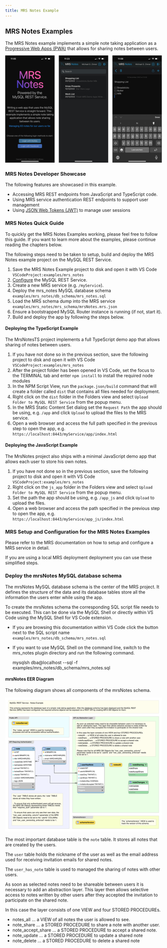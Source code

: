 ```yaml
---
title: MRS Notes Example
---
```


<!-- Copyright (c) 2022, 2023, Oracle and/or its affiliates.

This program is free software; you can redistribute it and/or modify
it under the terms of the GNU General Public License, version 2.0,
as published by the Free Software Foundation.

This program is also distributed with certain software (including
but not limited to OpenSSL) that is licensed under separate terms, as
designated in a particular file or component or in included license
documentation.  The authors of MySQL hereby grant you an additional
permission to link the program and your derivative works with the
separately licensed software that they have included with MySQL.
This program is distributed in the hope that it will be useful,  but
WITHOUT ANY WARRANTY; without even the implied warranty of
MERCHANTABILITY or FITNESS FOR A PARTICULAR PURPOSE.  See
the GNU General Public License, version 2.0, for more details.

You should have received a copy of the GNU General Public License
along with this program; if not, write to the Free Software Foundation, Inc.,
51 Franklin St, Fifth Floor, Boston, MA 02110-1301 USA -->

## MRS Notes Examples

The MRS Notes example implements a simple note taking application as a [Progressive Web Apps (PWA)](https://en.wikipedia.org/wiki/Progressive_web_app) that allows for sharing notes between users.

![mrsNotes App running on a Mobile](../../docs/images/mrs-notes-ss-phone.png "mrsNotes App running on a Mobile")

### MRS Notes Developer Showcase

The following features are showcased in this example.

- Accessing MRS REST endpoints from JavaScript and TypeScript code.
- Using MRS service authentication REST endpoints to support user management
- Using [JSON Web Tokens (JWT)](https://jwt.io/) to manage user sessions

### MRS Notes Quick Guide

To quickly get the MRS Notes Examples working, please feel free to follow this guide. If you want to learn more about the examples, please continue reading the chapters below.

The following steps need to be taken to setup, build and deploy the MRS Notes example project on the MySQL REST Service.

1. Save the MRS Notes Example project to disk and open it with VS Code `VSCodeProject:examples/mrs_notes`
2. [Configure](#configuring-mysql-rest-service) the MySQL REST Service.
3. Create a new MRS service (e.g. `/myService`).
4. Deploy the mrs_notes MySQL database schema `examples/mrs_notes/db_schema/mrs_notes.sql`
5. Load the MRS schema dump into the MRS service `examples/mrs_notes/mrs_schema/mrsNotes.mrs.json`
6. Ensure a bootstrapped MySQL Router instance is running (if not, start it).
7. Build and deploy the app by following the steps below.

#### Deploying the TypeScript Example

The MrsNotesTS project implements a full TypeScript demo app that allows sharing of notes between users.

1. If you have not done so in the previous section, save the following project to disk and open it with VS Code `VSCodeProject:examples/mrs_notes`
2. After the project folder has been opened in VS Code, set the focus to the TERMINAL tab and enter `npm install` to install the required node modules
3. In the NPM Script View, run the `package.json/build` command that will create a folder called `dist` that contains all files needed for deployment.
4. Right click on the `dist` folder in the Folders view and select `Upload Folder to MySQL REST Service` from the popup menu.
5. In the MRS Static Content Set dialog set the `Request Path` the app should be using, e.g. `/app` and click `Upload` to upload the files to the MRS service.
6. Open a web browser and access the full path specified in the previous step to open the app, e.g. `https://localhost:8443/myService/app/index.html`

#### Deploying the JavaScript Example

The MrsNotes project also ships with a minimal JavaScript demo app that allows each user to store his own notes.

1. If you have not done so in the previous section, save the following project to disk and open it with VS Code `VSCodeProject:examples/mrs_notes`
2. Right click on the `js_app` folder in the Folders view and select `Upload Folder to MySQL REST Service` from the popup menu.
3. Set the path the app should be using, e.g. `/app_js` and click `Upload` to upload the files.
4. Open a web browser and access the path specified in the previous step to open the app, e.g. `https://localhost:8443/myService/app_js/index.html`

### MRS Setup and Configuration for the MRS Notes Examples

Please refer to the MRS documentation on how to setup and configure a MRS service in detail.

If you are using a local MRS deployment deployment you can use these simplified steps.

### Deploy the mrsNotes MySQL database schema

The mrsNotes MySQL database schema is the center of the MRS project. It defines the structure of the data and its database tables store all the information the users enter while using the app.

To create the mrsNotes schema the corresponding SQL script file needs to be executed. This can be done via the MySQL Shell or directly within VS Code using the MySQL Shell for VS Code extension.

- If you are browsing this documentation within VS Code click the button next to the SQL script name `examples/mrs_notes/db_schema/mrs_notes.sql`
- If you want to use MySQL Shell on the command line, switch to the mrs_notes plugin directory and run the following command.

    mysqlsh dba@localhost --sql -f examples/mrs_notes/db_schema/mrs_notes.sql

#### mrsNotes EER Diagram

The following diagram shows all components of the mrsNotes schema.

![mrsNotes MySQL Database Schema](../../docs/images/examples-mrs_notes_schema.svg "mrsNotes MySQL Database Schema")

The most important database table is the `note` table. It stores all notes that are created by the users.

The `user` table holds the nickname of the user as well as the email address used for receiving invitation emails for shared notes.

The `user_has_note` table is used to managed the sharing of notes with other users.

As soon as selected notes need to be shareable between users it is necessary to add an
abstraction layer. This layer then allows selective access to notes written by other users
after they accepted the invitation to participate on the shared note.

In this case the layer consists of one VIEW and four STORED PROCEDUREs.

- notes_all … a VIEW of all notes the user is allowed to see.
- note_share … a STORED PROCEDURE to share a note with another user.
- note_accept_share … a STORED PROCEDURE to accept a shared note.
- note_update ... a STORED PROCEDURE to update a shared note
- note_delete ... a STORED PROCEDURE to delete a shared note
